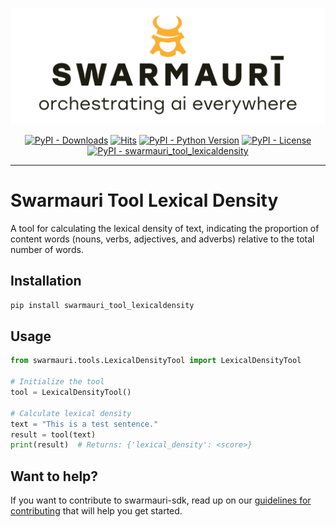 
![Swarmauri Logo](https://github.com/swarmauri/swarmauri-sdk/blob/3d4d1cfa949399d7019ae9d8f296afba773dfb7f/assets/swarmauri.brand.theme.svg)

<p align="center">
    <a href="https://pypi.org/project/swarmauri_tool_lexicaldensity/">
        <img src="https://img.shields.io/pypi/dm/swarmauri_tool_lexicaldensity" alt="PyPI - Downloads"/></a>
    <a href="https://hits.sh/github.com/swarmauri/swarmauri-sdk/tree/master/pkgs/community/swarmauri_tool_lexicaldensity/">
        <img alt="Hits" src="https://hits.sh/github.com/swarmauri/swarmauri-sdk/tree/master/pkgs/community/swarmauri_tool_lexicaldensity.svg"/></a>
    <a href="https://pypi.org/project/swarmauri_tool_lexicaldensity/">
        <img src="https://img.shields.io/pypi/pyversions/swarmauri_tool_lexicaldensity" alt="PyPI - Python Version"/></a>
    <a href="https://pypi.org/project/swarmauri_tool_lexicaldensity/">
        <img src="https://img.shields.io/pypi/l/swarmauri_tool_lexicaldensity" alt="PyPI - License"/></a>
    <a href="https://pypi.org/project/swarmauri_tool_lexicaldensity/">
        <img src="https://img.shields.io/pypi/v/swarmauri_tool_lexicaldensity?label=swarmauri_tool_lexicaldensity&color=green" alt="PyPI - swarmauri_tool_lexicaldensity"/></a>
</p>

---

# Swarmauri Tool Lexical Density

A tool for calculating the lexical density of text, indicating the proportion of content words (nouns, verbs, adjectives, and adverbs) relative to the total number of words.

## Installation

```bash
pip install swarmauri_tool_lexicaldensity
```

## Usage
```python
from swarmauri.tools.LexicalDensityTool import LexicalDensityTool

# Initialize the tool
tool = LexicalDensityTool()

# Calculate lexical density
text = "This is a test sentence."
result = tool(text)
print(result)  # Returns: {'lexical_density': <score>}
```

## Want to help?

If you want to contribute to swarmauri-sdk, read up on our [guidelines for contributing](https://github.com/swarmauri/swarmauri-sdk/blob/master/contributing.md) that will help you get started.
